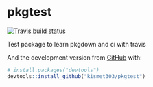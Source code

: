 
<!-- README.md is generated from README.Rmd. Please edit that file -->

# pkgtest

<!-- badges: start -->

[![Travis build
status](https://travis-ci.org/kismet303/pkgtest.svg?branch=master)](https://travis-ci.org/kismet303/pkgtest)
<!-- badges: end -->

Test package to learn pkgdown and ci with travis

And the development version from [GitHub](https://github.com/) with:

``` r
# install.packages("devtools")
devtools::install_github("kismet303/pkgtest")
```
